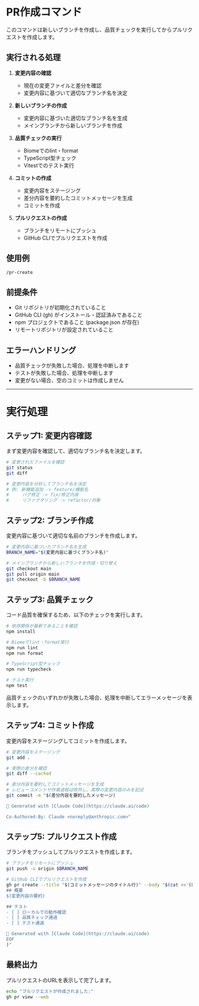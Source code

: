 # PR作成コマンド

このコマンドは新しいブランチを作成し、品質チェックを実行してからプルリクエストを作成します。

## 実行される処理

1. **変更内容の確認**
   - 現在の変更ファイルと差分を確認
   - 変更内容に基づいて適切なブランチ名を決定

2. **新しいブランチの作成**
   - 変更内容に基づいた適切なブランチ名を生成
   - メインブランチから新しいブランチを作成

3. **品質チェックの実行**
   - Biomeでのlint・format
   - TypeScript型チェック
   - Vitestでのテスト実行

4. **コミットの作成**
   - 変更内容をステージング
   - 差分内容を要約したコミットメッセージを生成
   - コミットを作成

5. **プルリクエストの作成**
   - ブランチをリモートにプッシュ
   - GitHub CLIでプルリクエストを作成

## 使用例

```bash
/pr-create
```

## 前提条件

- Git リポジトリが初期化されていること
- GitHub CLI (gh) がインストール・認証済みであること
- npm プロジェクトであること (package.json が存在)
- リモートリポジトリが設定されていること

## エラーハンドリング

- 品質チェックが失敗した場合、処理を中断します
- テストが失敗した場合、処理を中断します
- 変更がない場合、空のコミットは作成しません

---

# 実行処理

## ステップ1: 変更内容確認
まず変更内容を確認して、適切なブランチ名を決定します。

```bash
# 変更されたファイルを確認
git status
git diff

# 変更内容を分析してブランチ名を決定
# 例: 新機能追加 -> feature/機能名
#     バグ修正 -> fix/修正内容
#     リファクタリング -> refactor/対象
```

## ステップ2: ブランチ作成
変更内容に基づいて適切な名前のブランチを作成します。

```bash
# 変更内容に基づいたブランチ名を生成
BRANCH_NAME="$(変更内容に基づくブランチ名)"

# メインブランチから新しいブランチを作成・切り替え
git checkout main
git pull origin main
git checkout -b $BRANCH_NAME
```

## ステップ3: 品質チェック
コード品質を確保するため、以下のチェックを実行します。

```bash
# 依存関係が最新であることを確認
npm install

# Biomeでlint・format実行
npm run lint
npm run format

# TypeScript型チェック
npm run typecheck

# テスト実行
npm test
```

品質チェックのいずれかが失敗した場合、処理を中断してエラーメッセージを表示します。

## ステップ4: コミット作成
変更内容をステージングしてコミットを作成します。

```bash
# 変更内容をステージング
git add .

# 実際の差分を確認
git diff --cached

# 差分内容を要約してコミットメッセージを生成
# レビューコメントや作業過程は除外し、実際の変更内容のみを記述
git commit -m "$(差分内容を要約したメッセージ)

🤖 Generated with [Claude Code](https://claude.ai/code)

Co-Authored-By: Claude <noreply@anthropic.com>"
```

## ステップ5: プルリクエスト作成
ブランチをプッシュしてプルリクエストを作成します。

```bash
# ブランチをリモートにプッシュ
git push -u origin $BRANCH_NAME

# GitHub CLIでプルリクエストを作成
gh pr create --title "$(コミットメッセージのタイトル行)" --body "$(cat <<'EOF'
## 概要
$(変更内容の要約)

## テスト
- [ ] ローカルでの動作確認
- [ ] 品質チェック通過
- [ ] テスト通過

🤖 Generated with [Claude Code](https://claude.ai/code)
EOF
)"
```

## 最終出力
プルリクエストのURLを表示して完了します。

```bash
echo "プルリクエストが作成されました:"
gh pr view --web
```